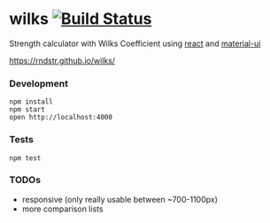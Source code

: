 wilks [![Build Status](https://travis-ci.org/rndstr/wilks.svg?branch=master)](https://travis-ci.org/rndstr/wilks)
=====

Strength calculator with Wilks Coefficient using [react](https://github.com/facebook/react) and [material-ui](https://github.com/callemall/material-ui)

https://rndstr.github.io/wilks/

### Development

```
npm install
npm start
open http://localhost:4000
```

### Tests
```
npm test
```

### TODOs
- responsive (only really usable between ~700-1100px)
- more comparison lists
